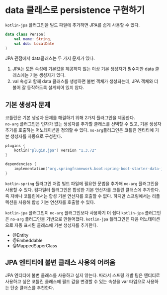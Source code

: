 # data 클래스로 persistence 구현하기

`kotlin-jpa` 플러그인을 빌드 파일에 추가하면 JPA를 쉽게 사용할 수 있다.

```kt
data class Person(
    val name: String,
    val dob: LocalDate
)
```

JPA 관점에서 data클래스는 두 가지 문제가 있다.
1. JPA는 모든 속성에 기본값을 제공하지 않는 이상 기본 생성자가 필수지만 data 클래스에는 기본 생성자가 있다.
2. val 속성고 함께 data 클래스를 생성하면 불변 객체가 생성되는데, JPA 객체와 더불어 잘 동작하도록 설계되어 있지 않다.


## 기본 생성자 문제
코틀린은 기본 생성자 문제를 해결하기 위해 2가지 플러그인을 제공한다.  
`no-arg` 플러그인은 인자가 없는 생성자를 추가할 클래스를 선택할 수 있고, 기본 생성자 추가를 호출하는 어노테이션을 정의할 수 있다. `no-arg`플러그인은 코틀린 엔티티에 기본 생성자를 자동으로 구성한다.

```kts
plugins {
	kotlin("plugin.jpa") version "1.3.72"
}

dependencies {
	implementation("org.springframework.boot:spring-boot-starter-data-jpa")
}
```

`kotlin-spring` 플러그인 처럼 빌드 파일에 필요한 문법을 추가해 `no-arg` 플러그인을 사용할 수 있다. 컴파일러 플러그인은 합성한 기본 연산자를 코틀린 클래스에 추가한다. 즉 자바나 코틀린에서는 합성 기본 연산자를 호출할 수 없다. 하지만 스프링에서는 리플렉션을 사용해 합성 기본 연산자를 호출할 수 있다.  
  
`kotlin-jpa` 플러그인이 `no-arg` 플러그인보다 사용하기 더 쉽다 `kotlin-jpa` 플러그인은 `no-arg` 플러그인을 기반으로 만들어졌다. `kotlin-jpa` 플러그인은 다음 어노테이션으로 자동 표시된 클래스에 기본 생성자를 추가한다.

- @Entity
- @Embeddable
- @MappedSuperClass

## JPA 엔티티에 불변 클래스 사용의 어려움
JPA 엔티티에 불변 클래스를 사용하고 싶지 않는다. 따라서 스프링 개발 팀은 엔티티로 사용하고 싶은 코틀린 클래스에 필드 값을 변경할 수 있는 속성을 var 타입으로 사용하는 단순 클래스를 추천한다.